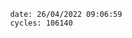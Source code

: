

                date: 26/04/2022 09:06:59
                cycles: 106140

                         